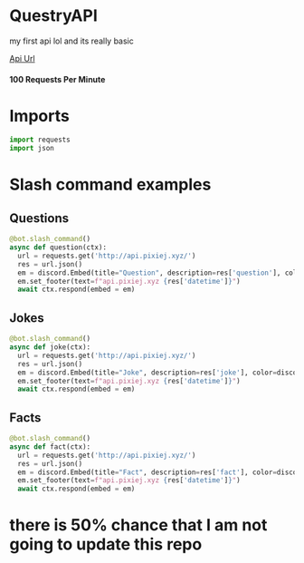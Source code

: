 # QuestryAPI
my first api lol and its really basic

[Api Url](https://api.pixiej.xyz)

<h4>100 Requests Per Minute</h4>

# Imports

```py
import requests
import json
```
# Slash command examples

<h2>Questions</h2>

```py
@bot.slash_command()
async def question(ctx):
  url = requests.get('http://api.pixiej.xyz/')
  res = url.json()
  em = discord.Embed(title="Question", description=res['question'], color=discord.Color.blurple())
  em.set_footer(text=f"api.pixiej.xyz {res['datetime']}")
  await ctx.respond(embed = em)
```

<h2>Jokes</h2>

```py
@bot.slash_command()
async def joke(ctx):
  url = requests.get('http://api.pixiej.xyz/')
  res = url.json()
  em = discord.Embed(title="Joke", description=res['joke'], color=discord.Color.blurple())
  em.set_footer(text=f"api.pixiej.xyz {res['datetime']}")
  await ctx.respond(embed = em)
```

<h2>Facts</h2>

```py
@bot.slash_command()
async def fact(ctx):
  url = requests.get('http://api.pixiej.xyz/')
  res = url.json()
  em = discord.Embed(title="Fact", description=res['fact'], color=discord.Color.blurple())
  em.set_footer(text=f"api.pixiej.xyz {res['datetime']}")
  await ctx.respond(embed = em)
```

# there is 50% chance that I am not going to update this repo
